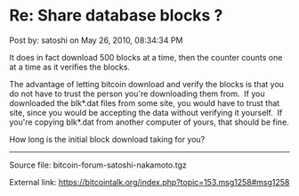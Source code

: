 # Re: Share database blocks ?

Post by: satoshi on May 26, 2010, 08:34:34 PM

It does in fact download 500 blocks at a time, then the counter counts one at a time as it verifies the blocks.

The advantage of letting bitcoin download and verify the blocks is that you do not have to trust the person you're downloading them from. &nbsp;If you downloaded the blk\*.dat files from some site, you would have to trust that site, since you would be accepting the data without verifying it yourself. &nbsp;If you're copying blk\*.dat from another computer of yours, that should be fine.

How long is the initial block download taking for you?

---

Source file: bitcoin-forum-satoshi-nakamoto.tgz

External link: https://bitcointalk.org/index.php?topic=153.msg1258#msg1258
